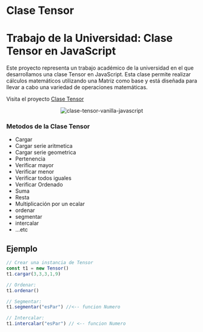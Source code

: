 # Clase Tensor

# Trabajo de la Universidad: Clase Tensor en JavaScript

Este proyecto representa un trabajo académico de la universidad en el que desarrollamos
una clase Tensor en JavaScript. Esta clase permite realizar cálculos matemáticos
utilizando una Matriz como base y está diseñada para llevar a cabo una variedad de
operaciones matemáticas.

Visita el proyecto [Clase Tensor](https://tensor-class-javascript.vercel.app/)

<div align="center">
 <img src="https://i.postimg.cc/X7gTC9fk/tensor.png" alt="clase-tensor-vanilla-javascript" border="0">
</div>

### Metodos de la Clase Tensor

- Cargar
- Cargar serie aritmetica
- Cargar serie geometrica
- Pertenencia
- Verificar mayor
- Verificar menor
- Verificar todos iguales
- Verificar Ordenado
- Suma
- Resta
- Multiplicación por un ecalar
- ordenar
- segmentar
- intercalar
- ...etc

## Ejemplo

```JavaScript
// Crear una instancia de Tensor
const t1 = new Tensor()
t1.cargar(3,3,3,1,9)

// Ordenar:
t1.ordenar()

// Segmentar:
t1.segmentar("esPar") //<-- funcion Numero

// Intercalar:
t1.intercalar("esPar") // <-- funcion Numero
```
